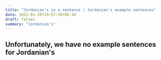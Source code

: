 ```yaml
---
title: "Jordanian's in a sentence | Jordanian's example sentences"
date: 2021-01-20T19:57:50+05:30
draft: falses
summary: "Jordanian's"
---
```

## Unfortunately, we have no example sentences for Jordanian's                 
